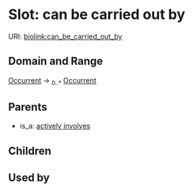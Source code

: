 
# Slot: can be carried out by




URI: [biolink:can_be_carried_out_by](https://w3id.org/biolink/vocab/can_be_carried_out_by)


## Domain and Range

[Occurrent](Occurrent.md) &#8594;  <sub>0..\*</sub> [Occurrent](Occurrent.md)

## Parents

 *  is_a: [actively involves](actively_involves.md)

## Children


## Used by

